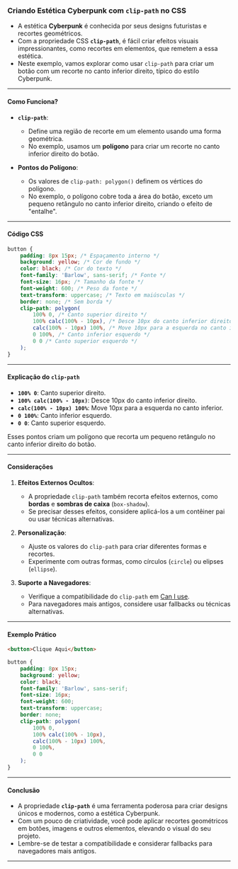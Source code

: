 ### **Criando Estética Cyberpunk com `clip-path` no CSS**

- A estética **Cyberpunk** é conhecida por seus designs futuristas e recortes geométricos.
- Com a propriedade CSS **`clip-path`**, é fácil criar efeitos visuais impressionantes, como recortes em elementos, que remetem a essa estética.
- Neste exemplo, vamos explorar como usar `clip-path` para criar um botão com um recorte no canto inferior direito, típico do estilo Cyberpunk.

---

#### **Como Funciona?**
- **`clip-path`**:
  - Define uma região de recorte em um elemento usando uma forma geométrica.
  - No exemplo, usamos um **polígono** para criar um recorte no canto inferior direito do botão.

- **Pontos do Polígono**:
  - Os valores de `clip-path: polygon()` definem os vértices do polígono.
  - No exemplo, o polígono cobre toda a área do botão, exceto um pequeno retângulo no canto inferior direito, criando o efeito de "entalhe".

---

#### **Código CSS**
```css
button {
    padding: 8px 15px; /* Espaçamento interno */
    background: yellow; /* Cor de fundo */
    color: black; /* Cor do texto */
    font-family: 'Barlow', sans-serif; /* Fonte */
    font-size: 16px; /* Tamanho da fonte */
    font-weight: 600; /* Peso da fonte */
    text-transform: uppercase; /* Texto em maiúsculas */
    border: none; /* Sem borda */
    clip-path: polygon(
        100% 0, /* Canto superior direito */
        100% calc(100% - 10px), /* Desce 10px do canto inferior direito */
        calc(100% - 10px) 100%, /* Move 10px para a esquerda no canto inferior */
        0 100%, /* Canto inferior esquerdo */
        0 0 /* Canto superior esquerdo */
    );
}
```

---

#### **Explicação do `clip-path`**
- **`100% 0`**: Canto superior direito.
- **`100% calc(100% - 10px)`**: Desce 10px do canto inferior direito.
- **`calc(100% - 10px) 100%`**: Move 10px para a esquerda no canto inferior.
- **`0 100%`**: Canto inferior esquerdo.
- **`0 0`**: Canto superior esquerdo.

Esses pontos criam um polígono que recorta um pequeno retângulo no canto inferior direito do botão.

---

#### **Considerações**
1. **Efeitos Externos Ocultos**:
   - A propriedade `clip-path` também recorta efeitos externos, como **bordas** e **sombras de caixa** (`box-shadow`).
   - Se precisar desses efeitos, considere aplicá-los a um contêiner pai ou usar técnicas alternativas.

2. **Personalização**:
   - Ajuste os valores do `clip-path` para criar diferentes formas e recortes.
   - Experimente com outras formas, como círculos (`circle`) ou elipses (`ellipse`).

3. **Suporte a Navegadores**:
   - Verifique a compatibilidade do `clip-path` em [Can I use](https://caniuse.com/).
   - Para navegadores mais antigos, considere usar fallbacks ou técnicas alternativas.

---

#### **Exemplo Prático**
```html
<button>Clique Aqui</button>
```

```css
button {
    padding: 8px 15px;
    background: yellow;
    color: black;
    font-family: 'Barlow', sans-serif;
    font-size: 16px;
    font-weight: 600;
    text-transform: uppercase;
    border: none;
    clip-path: polygon(
        100% 0,
        100% calc(100% - 10px),
        calc(100% - 10px) 100%,
        0 100%,
        0 0
    );
}
```

---

#### **Conclusão**
- A propriedade **`clip-path`** é uma ferramenta poderosa para criar designs únicos e modernos, como a estética Cyberpunk.
- Com um pouco de criatividade, você pode aplicar recortes geométricos em botões, imagens e outros elementos, elevando o visual do seu projeto.
- Lembre-se de testar a compatibilidade e considerar fallbacks para navegadores mais antigos.

---

